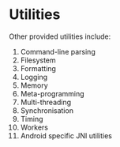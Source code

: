 # Utilities

Other provided utilities include:

1. Command-line parsing
1. Filesystem
1. Formatting
1. Logging
1. Memory
1. Meta-programming
1. Multi-threading
1. Synchronisation
1. Timing
1. Workers
1. Android specific JNI utilities

